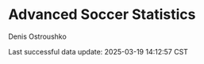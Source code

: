 # Advanced Soccer Statistics
Denis Ostroushko

<!-- gfm -->

Last successful data update: 2025-03-19 14:12:57 CST
